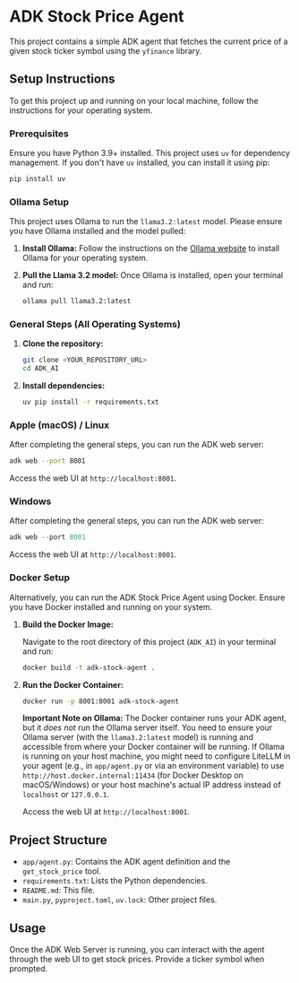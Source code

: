 # ADK Stock Price Agent

This project contains a simple ADK agent that fetches the current price of a given stock ticker symbol using the `yfinance` library.

## Setup Instructions

To get this project up and running on your local machine, follow the instructions for your operating system.

### Prerequisites

Ensure you have Python 3.9+ installed. This project uses `uv` for dependency management. If you don't have `uv` installed, you can install it using pip:

```bash
pip install uv
```

### Ollama Setup

This project uses Ollama to run the `llama3.2:latest` model. Please ensure you have Ollama installed and the model pulled:

1.  **Install Ollama:**
    Follow the instructions on the [Ollama website](https://ollama.com/download) to install Ollama for your operating system.

2.  **Pull the Llama 3.2 model:**
    Once Ollama is installed, open your terminal and run:
    ```bash
    ollama pull llama3.2:latest
    ```

### General Steps (All Operating Systems)

1.  **Clone the repository:**

    ```bash
    git clone <YOUR_REPOSITORY_URL>
    cd ADK_AI
    ```

2.  **Install dependencies:**

    ```bash
    uv pip install -r requirements.txt
    ```

### Apple (macOS) / Linux

After completing the general steps, you can run the ADK web server:

```bash
adk web --port 8001
```

Access the web UI at `http://localhost:8001`.

### Windows

After completing the general steps, you can run the ADK web server:

```powershell
adk web --port 8001
```

Access the web UI at `http://localhost:8001`.

### Docker Setup

Alternatively, you can run the ADK Stock Price Agent using Docker. Ensure you have Docker installed and running on your system.

1.  **Build the Docker Image:**

    Navigate to the root directory of this project (`ADK_AI`) in your terminal and run:

    ```bash
    docker build -t adk-stock-agent .
    ```

2.  **Run the Docker Container:**

    ```bash
    docker run -p 8001:8001 adk-stock-agent
    ```

    **Important Note on Ollama:**
    The Docker container runs your ADK agent, but it *does not* run the Ollama server itself. You need to ensure your Ollama server (with the `llama3.2:latest` model) is running and accessible from where your Docker container will be running. If Ollama is running on your host machine, you might need to configure LiteLLM in your agent (e.g., in `app/agent.py` or via an environment variable) to use `http://host.docker.internal:11434` (for Docker Desktop on macOS/Windows) or your host machine's actual IP address instead of `localhost` or `127.0.0.1`.

    Access the web UI at `http://localhost:8001`.

## Project Structure

-   `app/agent.py`: Contains the ADK agent definition and the `get_stock_price` tool.
-   `requirements.txt`: Lists the Python dependencies.
-   `README.md`: This file.
-   `main.py`, `pyproject.toml`, `uv.lock`: Other project files.

## Usage

Once the ADK Web Server is running, you can interact with the agent through the web UI to get stock prices. Provide a ticker symbol when prompted.

